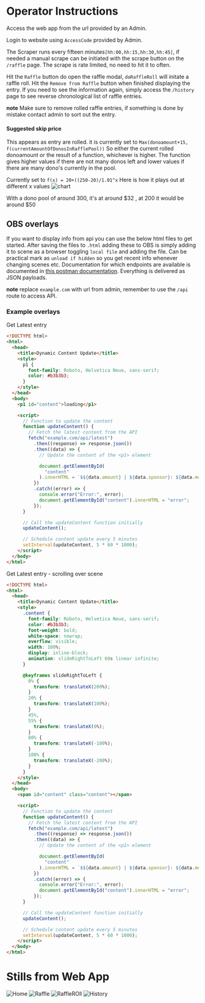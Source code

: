 # Operator Instructions

Access the web app from the url provided by an Admin.

Login to website using `AccessCode` provided by Admin.

The Scraper runs every fifteen minutes`[hh:00,hh:15,hh:30,hh:45]`, if needed a manual scrape can be initiated with the scrape button on the `/raffle` page. The scrape is rate limited, no need to hit it to often.

Hit the `Raffle` button do open the raffle modal, `doRaffleRoll` will initate a raffle roll. Hit the `Remove from Raffle` button when finished displaying the entry. If you need to see the information again, simply access the `/history` page to see reverse chronological list of raffle entries.

**note** Make sure to remove rolled raffle entries, if something is done by mistake contact admin to sort out the entry.

#### Suggested skip price

This appears as entry are rolled. it is currently set to `Max(donoamount+15, f(currentAmountOfDonosInRafflePool))`
So either the current rolled donoamount or the result of a function, whichever is higher.
The function gives higher values if there are not many donos left and lower values if there are many dono's currently in the pool.

Currently set to `f(x) = 20+((250-20)/1.01^x` Here is how it plays out at different x values
![chart](./images/FxGraph.png)

With a dono pool of around 300, it's at around $32 , at 200 it would be around $50

## OBS overlays

If you want to display info from api you can use the below html files to get started.
After saving the files to `.html` adding these to OBS is simply adding it to scene as a browser toggling `local file` and adding the file. Can be practical mark as `unload if hidden` so you get recent info whenever changing scenes etc.
Documentation for which endpoints are available is documented in [this postman documentation](https://documenter.getpostman.com/view/10136250/2s946fdCHd#e7d73800-9636-4216-a5c5-612e858d72af). Everything is delivered as JSON payloads.

**note** replace `example.com` with url from admin, remember to use the `/api` route to access API.

### Example overlays

Get Latest entry

```html
<!DOCTYPE html>
<html>
  <head>
    <title>Dynamic Content Update</title>
    <style>
      p1 {
        font-family: Roboto, Helvetica Neue, sans-serif;
        color: #b3b3b3;
      }
    </style>
  </head>
  <body>
    <p1 id="content">loading</p1>

    <script>
      // Function to update the content
      function updateContent() {
        // Fetch the latest content from the API
        fetch("example.com/api/latest")
          .then((response) => response.json())
          .then((data) => {
            // Update the content of the <p1> element

            document.getElementById(
              "content"
            ).innerHTML = `$${data.amount} | ${data.sponsor}: ${data.message}`;
          })
          .catch((error) => {
            console.error("Error:", error);
            document.getElementById("content").innerHTML = "error";
          });
      }

      // Call the updateContent function initially
      updateContent();

      // Schedule content update every 5 minutes
      setInterval(updateContent, 5 * 60 * 1000);
    </script>
  </body>
</html>
```

Get Latest entry - scrolling over scene

```html
<!DOCTYPE html>
<html>
  <head>
    <title>Dynamic Content Update</title>
    <style>
      .content {
        font-family: Roboto, Helvetica Neue, sans-serif;
        color: #b3b3b3;
        font-weight: bold;
        white-space: nowrap;
        overflow: visible;
        width: 100%;
        display: inline-block;
        animation: slideRightToLeft 60s linear infinite;
      }

      @keyframes slideRightToLeft {
        0% {
          transform: translateX(200%);
        }
        20% {
          transform: translateX(100%);
        }
        45%,
        55% {
          transform: translateX(0%);
        }
        80% {
          transform: translateX(-100%);
        }
        100% {
          transform: translateX(-200%);
        }
      }
    </style>
  </head>
  <body>
    <span id="content" class="content"></span>

    <script>
      // Function to update the content
      function updateContent() {
        // Fetch the latest content from the API
        fetch("example.com/api/latest")
          .then((response) => response.json())
          .then((data) => {
            // Update the content of the <p1> element

            document.getElementById(
              "content"
            ).innerHTML = `$${data.amount} | ${data.sponsor}: ${data.message}`;
          })
          .catch((error) => {
            console.error("Error:", error);
            document.getElementById("content").innerHTML = "error";
          });
      }

      // Call the updateContent function initially
      updateContent();

      // Schedule content update every 5 minutes
      setInterval(updateContent, 5 * 60 * 1000);
    </script>
  </body>
</html>
```

# Stills from Web App

![Home](./images/HomePage.PNG)
![Raffle](./images/RafflePageA.PNG)
![RaffleROll](./images/RafflePageB.PNG)
![History](./images/HistoryPage.PNG)
